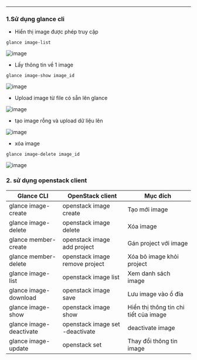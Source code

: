 ---
### 1.Sử dụng glance cli

-  Hiển thị image được phép truy cập 

``` glance image-list ```

![image](https://user-images.githubusercontent.com/50499526/173268132-fbe59bec-db2a-4e7a-a8be-9e2f9d732796.png)

- Lấy thông tin về 1 image

``` glance image-show image_id ```

![image](https://user-images.githubusercontent.com/50499526/173268282-f687d296-1af5-4bca-bf7c-b303611e0429.png)

- Upload image từ file có sẵn lên glance 

![image](https://user-images.githubusercontent.com/50499526/173268928-e97edde8-450d-4982-b2f0-830ab64337af.png)

- tạo image rỗng và upload dữ liệu lên 

![image](https://user-images.githubusercontent.com/50499526/173269249-a25f9b26-654f-4779-8fad-444de237d34c.png)

- xóa image 

``` glance image-delete image_id ```

![image](https://user-images.githubusercontent.com/50499526/173269404-bb60e3ba-c56a-4b7b-a09f-107bffea670e.png)

### 2. sử dụng openstack client

| Glance CLI | OpenStack client | Mục đích |
|------------|------------------|----------|
| glance image-create | openstack image create | Tạo mới image |
| glance image-delete | openstack image delete | Xóa image |
| glance member-create | openstack image add project | Gán project với image |
| glance member-delete | openstack image remove project | Xóa bỏ image khỏi project |
| glance image-list | openstack image list | Xem danh sách image |
| glance image-download | openstack image save | Lưu image vào ổ đĩa |
| glance image-show | openstack image show | Hiển thị thông tin chi tiết của image |
| glance image-deactivate | openstack image set -deactivate | deactivate image |
| glance image-update | openstack set | Thay đổi thông tin image |


